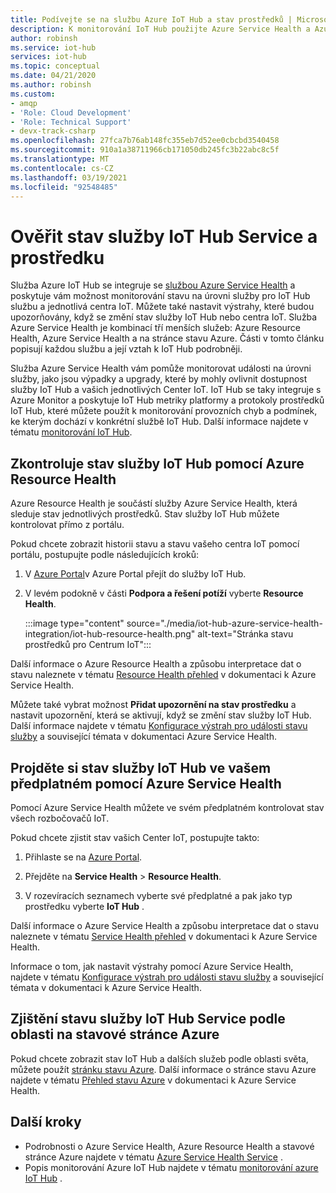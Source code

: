 ```yaml
---
title: Podívejte se na službu Azure IoT Hub a stav prostředků | Microsoft Docs
description: K monitorování IoT Hub použijte Azure Service Health a Azure Resource Health
author: robinsh
ms.service: iot-hub
services: iot-hub
ms.topic: conceptual
ms.date: 04/21/2020
ms.author: robinsh
ms.custom:
- amqp
- 'Role: Cloud Development'
- 'Role: Technical Support'
- devx-track-csharp
ms.openlocfilehash: 27fca7b76ab148fc355eb7d52ee0cbcbd3540458
ms.sourcegitcommit: 910a1a38711966cb171050db245fc3b22abc8c5f
ms.translationtype: MT
ms.contentlocale: cs-CZ
ms.lasthandoff: 03/19/2021
ms.locfileid: "92548485"
---
```

# <a name="check-iot-hub-service-and-resource-health"></a>Ověřit stav služby IoT Hub Service a prostředku

Služba Azure IoT Hub se integruje se [službou Azure Service Health](../service-health/overview.md) a poskytuje vám možnost monitorování stavu na úrovni služby pro IoT Hub službu a jednotlivá centra IoT. Můžete také nastavit výstrahy, které budou upozorňovány, když se změní stav služby IoT Hub nebo centra IoT. Služba Azure Service Health je kombinací tří menších služeb: Azure Resource Health, Azure Service Health a na stránce stavu Azure. Části v tomto článku popisují každou službu a její vztah k IoT Hub podrobněji.

Služba Azure Service Health vám pomůže monitorovat události na úrovni služby, jako jsou výpadky a upgrady, které by mohly ovlivnit dostupnost služby IoT Hub a vašich jednotlivých Center IoT. IoT Hub se taky integruje s Azure Monitor a poskytuje IoT Hub metriky platformy a protokoly prostředků IoT Hub, které můžete použít k monitorování provozních chyb a podmínek, ke kterým dochází v konkrétní službě IoT Hub. Další informace najdete v tématu [monitorování IoT Hub](monitor-iot-hub.md).

## <a name="check-health-of-an-iot-hub-with-azure-resource-health"></a>Zkontroluje stav služby IoT Hub pomocí Azure Resource Health

Azure Resource Health je součástí služby Azure Service Health, která sleduje stav jednotlivých prostředků. Stav služby IoT Hub můžete kontrolovat přímo z portálu.

Pokud chcete zobrazit historii stavu a stavu vašeho centra IoT pomocí portálu, postupujte podle následujících kroků:

1. V [Azure Portal](https://portal.azure.com)v Azure Portal přejít do služby IoT Hub.

1. V levém podokně v části **Podpora a řešení potíží** vyberte **Resource Health**.

    :::image type="content" source="./media/iot-hub-azure-service-health-integration/iot-hub-resource-health.png" alt-text="Stránka stavu prostředků pro Centrum IoT":::

Další informace o Azure Resource Health a způsobu interpretace dat o stavu naleznete v tématu [Resource Health přehled](../service-health/resource-health-overview.md) v dokumentaci k Azure Service Health.

Můžete také vybrat možnost **Přidat upozornění na stav prostředku** a nastavit upozornění, která se aktivují, když se změní stav služby IoT Hub. Další informace najdete v tématu [Konfigurace výstrah pro události stavu služby](../service-health/alerts-activity-log-service-notifications-portal.md) a související témata v dokumentaci Azure Service Health.

## <a name="check-health-of-iot-hubs-in-your-subscription-with-azure-service-health"></a>Projděte si stav služby IoT Hub ve vašem předplatném pomocí Azure Service Health

Pomocí Azure Service Health můžete ve svém předplatném kontrolovat stav všech rozbočovačů IoT.

Pokud chcete zjistit stav vašich Center IoT, postupujte takto:

1. Přihlaste se na [Azure Portal](https://portal.azure.com).

2. Přejděte na **Service Health**  >  **Resource Health**.

3. V rozevíracích seznamech vyberte své předplatné a pak jako typ prostředku vyberte **IoT Hub** .

Další informace o Azure Service Health a způsobu interpretace dat o stavu naleznete v tématu [Service Health přehled](../service-health/service-health-overview.md) v dokumentaci k Azure Service Health.

Informace o tom, jak nastavit výstrahy pomocí Azure Service Health, najdete v tématu [Konfigurace výstrah pro události stavu služby](../service-health/alerts-activity-log-service-notifications-portal.md) a související témata v dokumentaci k Azure Service Health.

## <a name="check-health-of-the-iot-hub-service-by-region-on-azure-status-page"></a>Zjištění stavu služby IoT Hub Service podle oblasti na stavové stránce Azure

Pokud chcete zobrazit stav IoT Hub a dalších služeb podle oblasti světa, můžete použít [stránku stavu Azure](https://status.azure.com/status). Další informace o stránce stavu Azure najdete v tématu [Přehled stavu Azure](../service-health/azure-status-overview.md) v dokumentaci k Azure Service Health.

## <a name="next-steps"></a>Další kroky

* Podrobnosti o Azure Service Health, Azure Resource Health a stavové stránce Azure najdete v tématu [Azure Service Health Service](../service-health/overview.md) .
* Popis monitorování Azure IoT Hub najdete v tématu [monitorování azure IoT Hub](monitor-iot-hub.md) .
